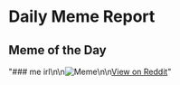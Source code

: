 # Daily Meme Report

## Meme of the Day
"### me irl\n\n![Meme](https://i.redd.it/s4n07i6frn8e1.png)\n\n[View on Reddit](https://redd.it/1hkwnek)"
